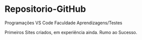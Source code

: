 # Repositorio-GitHub
 Programações VS Code Faculdade Aprendizagens/Testes

 Primeiros Sites criados, em experiência ainda. Rumo ao Sucesso.
